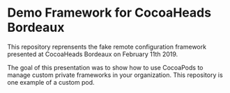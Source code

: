 
# Demo Framework for CocoaHeads Bordeaux

This repository reprensents the fake remote configuration framework presented at CocoaHeads Bordeaux on February 11th 2019.

The goal of this presentation was to show how to use CocoaPods to manage custom private frameworks in your organization. This repository is one example of a custom pod.